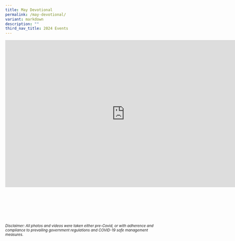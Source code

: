 ```yaml
---
title: May Devotional
permalink: /may-devotional/
variant: markdown
description: ""
third_nav_title: 2024 Events
---
```

<iframe allowfullscreen="true" height="469" width="760" frameborder="0" src="https://docs.google.com/presentation/d/e/2PACX-1vS5U8A7zGiQk8aHb3MDcQRi4n-fE_apcOy9GW1mMY1NxmMXMwIGmATBf0mxAhyQq5mCfNwu10SGc5Lu/embed?start=true&amp;loop=true&amp;delayms=3000"></iframe>


<br><br><br><br><br><br>
<sup>_Disclaimer: All photos and videos were taken either pre-Covid, or with adherence and compliance to prevailing government regulations and COVID-19 safe management measures._</sup>